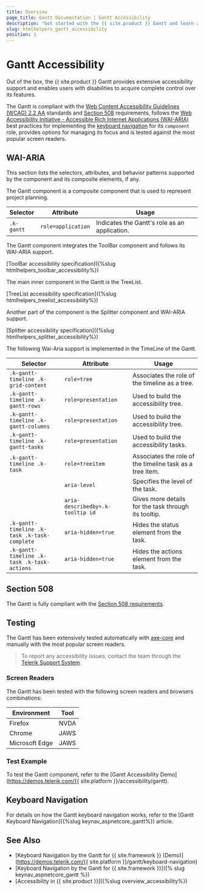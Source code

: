 ```yaml
---
title: Overview
page_title: Gantt Documentation | Gantt Accessibility
description: "Get started with the {{ site.product }} Gantt and learn about its accessibility support for WAI-ARIA, Section 508, and WCAG 2.2."
slug: htmlhelpers_gantt_accessibility
position: 1
---
```


# Gantt Accessibility





Out of the box, the {{ site.product }} Gantt provides extensive accessibility support and enables users with disabilities to acquire complete control over its features.


The Gantt is compliant with the [Web Content Accessibility Guidelines (WCAG) 2.2 AA](https://www.w3.org/TR/WCAG22/) standards and [Section 508](https://www.section508.gov/) requirements, follows the [Web Accessibility Initiative - Accessible Rich Internet Applications (WAI-ARIA)](https://www.w3.org/WAI/ARIA/apg/) best practices for implementing the [keyboard navigation](#keyboard-navigation) for its `component` role, provides options for managing its focus and is tested against the most popular screen readers.

## WAI-ARIA


This section lists the selectors, attributes, and behavior patterns supported by the component and its composite elements, if any.


The Gantt component is a composite component that is used to represent project planning.

| Selector | Attribute | Usage |
| -------- | --------- | ----- |
| `.k-gantt` | `role=application` | Indicates the Gantt's role as an application. |


The Gantt component integrates the ToolBar component and follows its WAI-ARIA support.

[ToolBar accessibility specification]({%slug htmlhelpers_toolbar_accessibility%})

The main inner component in the Gantt is the TreeList.

[TreeList accessibility specification]({%slug htmlhelpers_treelist_accessibility%})

Another part of the component is the Splitter component and WAI-ARIA support.

[Splitter accessibility specification]({%slug htmlhelpers_splitter_accessibility%})


The following Wai-Aria support is implemented in the TimeLine of the Gantt.

| Selector | Attribute | Usage |
| -------- | --------- | ----- |
| `.k-gantt-timeline .k-grid-content` | `role=tree` | Associates the role of the timeline as a tree. |
| `.k-gantt-timeline .k-gantt-rows` | `role=presentation` | Used to build the accessibility tree. |
| `.k-gantt-timeline .k-gantt-columns` | `role=presentation` | Used to build the accessibility tree. |
| `.k-gantt-timeline .k-gantt-tasks` | `role=presentation` | Used to build the accessibility tasks. |
| `.k-gantt-timeline .k-task` | `role=treeitem` | Associates the role of the timeline task as a tree item. |
|  | `aria-level` | Specifies the level of the task. |
|  | `aria-describedby=.k-tooltip id` | Gives more details for the task through its tooltip. |
| `.k-gantt-timeline .k-task .k-task-complete` | `aria-hidden=true` | Hides the status element from the task. |
| `.k-gantt-timeline .k-task .k-task-actions` | `aria-hidden=true` | Hides the actions element from the task. |

## Section 508


The Gantt is fully compliant with the [Section 508 requirements](http://www.section508.gov/).

## Testing


The Gantt has been extensively tested automatically with [axe-core](https://github.com/dequelabs/axe-core) and manually with the most popular screen readers.

> To report any accessibility issues, contact the team through the [Telerik Support System](https://www.telerik.com/account/support-center).

### Screen Readers


The Gantt has been tested with the following screen readers and browsers combinations:

| Environment | Tool |
| ----------- | ---- |
| Firefox | NVDA |
| Chrome | JAWS |
| Microsoft Edge | JAWS |



### Test Example

To test the Gantt component, refer to the [Gantt Accessibility Demo](https://demos.telerik.com/{{ site.platform }}/accessibility/gantt).

## Keyboard Navigation

For details on how the Gantt keyboard navigation works, refer to the [Gantt Keyboard Navigation]({%slug keynav_aspnetcore_gantt%}) article.

## See Also

* [Keyboard Navigation by the Gantt for {{ site.framework }} (Demo)](https://demos.telerik.com/{{ site.platform }}/gantt/keyboard-navigation)
* [Keyboard Navigation by the Gantt for {{ site.framework }}]({% slug keynav_aspnetcore_gantt %})
* [Accessibility in {{ site.product }}]({%slug overview_accessibility%})